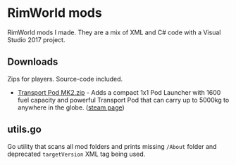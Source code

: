 # RimWorld mods
RimWorld mods I made. They are a mix of XML and C# code with a Visual Studio 2017 project.

## Downloads
Zips for players. Source-code included.

- [Transport Pod MK2.zip](https://github.com/ww9/rimworld/raw/master/TransportPodMK2/TransportPodMK2.zip) - Adds a compact 1x1 Pod Launcher with 1600 fuel capacity and powerful Transport Pod that can carry up to 5000kg to anywhere in the globe. ([steam page](https://steamcommunity.com/sharedfiles/filedetails/?id=1663014229))

## utils.go
Go utility that scans all mod folders and prints missing `/About` folder and deprecated `targetVersion` XML tag being used.